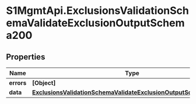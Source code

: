 # S1MgmtApi.ExclusionsValidationSchemaValidateExclusionOutputSchema200

## Properties
Name | Type | Description | Notes
------------ | ------------- | ------------- | -------------
**errors** | **[Object]** | Errors | [optional] 
**data** | [**ExclusionsValidationSchemaValidateExclusionOutputSchema200Data**](ExclusionsValidationSchemaValidateExclusionOutputSchema200Data.md) |  | [optional] 



